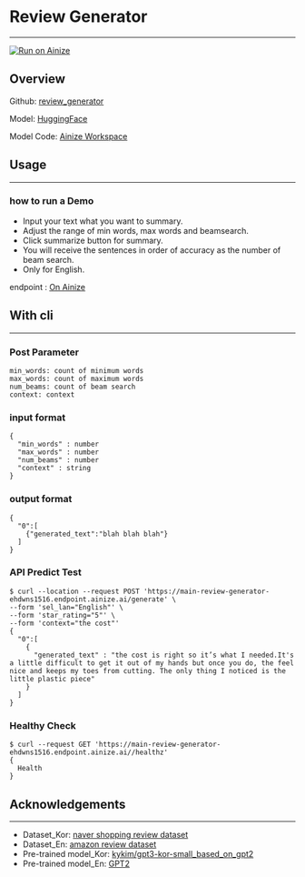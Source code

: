 # Review Generator
---
[![Run on Ainize](https://ainize.ai/images/run_on_ainize_button.svg)](https://ainize.web.app/redirect?git_repo=https://github.com/ehdwns1516/review_generator)

## Overview


Github: [review_generator](https://github.com/ehdwns1516/text_summarizer)

Model: [HuggingFace](https://huggingface.co/ehdwns1516/bart_finetuned_xsum)

Model Code: [Ainize Workspace](https://ainize.ai/workspace/create?imageId=hnj95592adzr02xPTqss&git=https://github.com/ehdwns1516/bart_finetuned_xsum-notebook)

## Usage
---
### how to run a Demo

* Input your text what you want to summary.
* Adjust the range of min words, max words and beamsearch.
* Click summarize button for summary.
* You will receive the sentences in order of accuracy as the number of beam search.
* Only for English.

endpoint : [On Ainize](https://main-review-generator-ehdwns1516.endpoint.ainize.ai/)


## With cli
---
### Post Parameter
```
min_words: count of minimum words
max_words: count of maximum words
num_beams: count of beam search
context: context
```

### input format
```
{
  "min_words" : number
  "max_words" : number
  "num_beams" : number
  "context" : string
}
```

### output format
```
{
  "0":[
    {"generated_text":"blah blah blah"}
  ]
}
```

### API Predict Test
```
$ curl --location --request POST 'https://main-review-generator-ehdwns1516.endpoint.ainize.ai/generate' \
--form 'sel_lan="English"' \
--form 'star_rating="5"' \
--form 'context="the cost"'
{
  "0":[
    {
      "generated_text" : "the cost is right so it’s what I needed.It's a little difficult to get it out of my hands but once you do, the feel nice and keeps my toes from cutting. The only thing I noticed is the little plastic piece" 
    }
  ]
}
```

### Healthy Check
```
$ curl --request GET 'https://main-review-generator-ehdwns1516.endpoint.ainize.ai//healthz'
{
  Health
}
```

## Acknowledgements
---
* Dataset_Kor: [naver shopping review dataset](https://github.com/bab2min/corpus/tree/master/sentiment)
* Dataset_En: [amazon review dataset](https://huggingface.co/datasets/amazon_reviews_multi)
* Pre-trained model_Kor: [kykim/gpt3-kor-small_based_on_gpt2](https://huggingface.co/klue/roberta-base)
* Pre-trained model_En: [GPT2](https://huggingface.co/gpt2)

